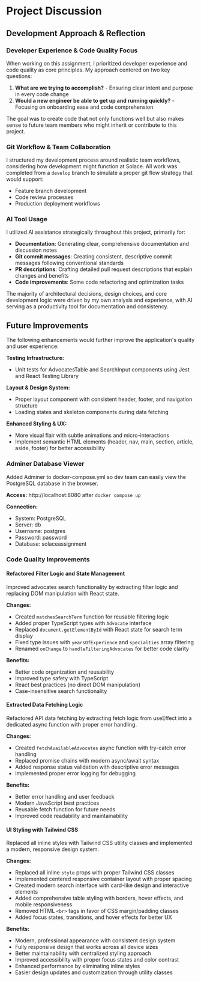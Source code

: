# Project Discussion

## Development Approach & Reflection

### Developer Experience & Code Quality Focus

When working on this assignment, I prioritized developer experience and code quality as core principles. My approach centered on two key questions:

1. **What are we trying to accomplish?** - Ensuring clear intent and purpose in every code change
2. **Would a new engineer be able to get up and running quickly?** - Focusing on onboarding ease and code comprehension

The goal was to create code that not only functions well but also makes sense to future team members who might inherit or contribute to this project.

### Git Workflow & Team Collaboration

I structured my development process around realistic team workflows, considering how development might function at Solace. All work was completed from a `develop` branch to simulate a proper git flow strategy that would support:

- Feature branch development
- Code review processes
- Production deployment workflows

### AI Tool Usage

I utilized AI assistance strategically throughout this project, primarily for:

- **Documentation**: Generating clear, comprehensive documentation and discussion notes
- **Git commit messages**: Creating consistent, descriptive commit messages following conventional standards
- **PR descriptions**: Crafting detailed pull request descriptions that explain changes and benefits
- **Code improvements**: Some code refactoring and optimization tasks

The majority of architectural decisions, design choices, and core development logic were driven by my own analysis and experience, with AI serving as a productivity tool for documentation and consistency.

## Future Improvements

The following enhancements would further improve the application's quality and user experience:

**Testing Infrastructure:**

- Unit tests for AdvocatesTable and SearchInput components using Jest and React Testing Library

**Layout & Design System:**

- Proper layout component with consistent header, footer, and navigation structure
- Loading states and skeleton components during data fetching

**Enhanced Styling & UX:**

- More visual flair with subtle animations and micro-interactions
- Implement semantic HTML elements (header, nav, main, section, article, aside, footer) for better accessibility

### Adminer Database Viewer

Added Adminer to docker-compose.yml so dev team can easily view the PostgreSQL database in the browser.

**Access:** http://localhost:8080 after `docker compose up`

**Connection:**

- System: PostgreSQL
- Server: db
- Username: postgres
- Password: password
- Database: solaceassignment

### Code Quality Improvements

#### Refactored Filter Logic and State Management

Improved advocates search functionality by extracting filter logic and replacing DOM manipulation with React state.

**Changes:**

- Created `matchesSearchTerm` function for reusable filtering logic
- Added proper TypeScript types with `Advocate` interface
- Replaced `document.getElementById` with React state for search term display
- Fixed type issues with `yearsOfExperience` and `specialties` array filtering
- Renamed `onChange` to `handleFilteringAdvocates` for better code clarity

**Benefits:**

- Better code organization and reusability
- Improved type safety with TypeScript
- React best practices (no direct DOM manipulation)
- Case-insensitive search functionality

#### Extracted Data Fetching Logic

Refactored API data fetching by extracting fetch logic from useEffect into a dedicated async function with proper error handling.

**Changes:**

- Created `fetchAvailableAdvocates` async function with try-catch error handling
- Replaced promise chains with modern async/await syntax
- Added response status validation with descriptive error messages
- Implemented proper error logging for debugging

**Benefits:**

- Better error handling and user feedback
- Modern JavaScript best practices
- Reusable fetch function for future needs
- Improved code readability and maintainability

#### UI Styling with Tailwind CSS

Replaced all inline styles with Tailwind CSS utility classes and implemented a modern, responsive design system.

**Changes:**

- Replaced all inline `style` props with proper Tailwind CSS classes
- Implemented centered responsive container layout with proper spacing
- Created modern search interface with card-like design and interactive elements
- Added comprehensive table styling with borders, hover effects, and mobile responsiveness
- Removed HTML `<br>` tags in favor of CSS margin/padding classes
- Added focus states, transitions, and hover effects for better UX

**Benefits:**

- Modern, professional appearance with consistent design system
- Fully responsive design that works across all device sizes
- Better maintainability with centralized styling approach
- Improved accessibility with proper focus states and color contrast
- Enhanced performance by eliminating inline styles
- Easier design updates and customization through utility classes

